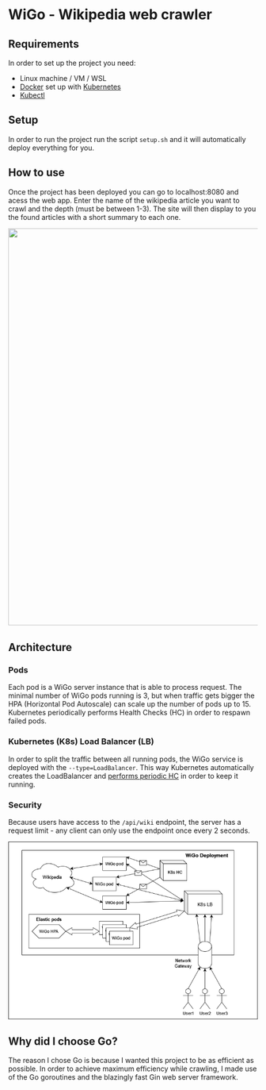 # WiGo - Wikipedia web crawler
## Requirements
In order to set up the project you need:
* Linux machine / VM / WSL
* [Docker](https://www.docker.com/) set up with [Kubernetes](https://docs.docker.com/desktop/kubernetes/)
* [Kubectl](https://kubernetes.io/docs/tasks/tools/)
## Setup
In order to run the project run the script `setup.sh` and it will automatically deploy everything for you.

## How to use
Once the project has been deployed you can go to localhost:8080 and acess the web app. Enter the name of the wikipedia article you want to crawl and the depth (must be between 1-3). The site will then display to you the found articles with a short summary to each one.
<p align="center">
  <img src="https://github.com/aalyth/vct-wigo/assets/61279622/543212be-29e4-4c96-9f79-e5a5f00fb72d" width="850" height="800"/>
</p>

## Architecture
### Pods
Each pod is a WiGo server instance that is able to process request. The minimal number of WiGo pods running is 3, but when traffic gets bigger the HPA (Horizontal Pod Autoscale) can scale up the number of pods up to 15. Kubernetes periodically performs Health Checks (HC) in order to respawn failed pods.

### Kubernetes (K8s) Load Balancer (LB)
In order to split the traffic between all running pods, the WiGo service is deployed with the `--type=LoadBalancer`. This way Kubernetes automatically creates the LoadBalancer and [performs periodic HC](https://kubernetes.io/docs/tasks/access-application-cluster/create-external-load-balancer/#external-load-balancer-providers) in order to keep it running.

### Security
Because users have access to the `/api/wiki` endpoint, the server has a request limit - any client can only use the endpoint once every 2 seconds.

<p align="center">
  <img src="https://github.com/aalyth/vct-wigo/blob/main/others/architecture.png"/>
</p>

## Why did I choose Go?
The reason I chose Go is because I wanted this project to be as efficient as possible. In order to achieve maximum efficiency while crawling, I made use of the Go goroutines and the blazingly fast Gin web server framework.
